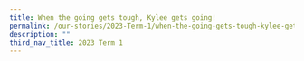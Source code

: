 ```yaml
---
title: When the going gets tough, Kylee gets going!
permalink: /our-stories/2023-Term-1/when-the-going-gets-tough-kylee-gets-going/
description: ""
third_nav_title: 2023 Term 1
---
```

